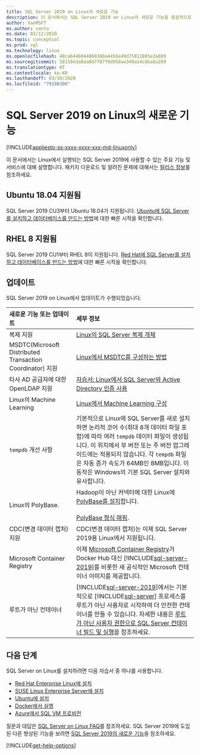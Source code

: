 ```yaml
---
title: SQL Server 2019 on Linux의 새로운 기능
description: 이 문서에서는 SQL Server 2019 on Linux의 새로운 기능을 중점적으로 설명합니다.
author: VanMSFT
ms.author: vanto
ms.date: 03/12/2020
ms.topic: conceptual
ms.prod: sql
ms.technology: linux
ms.openlocfilehash: 48ca6446044860380a4456e49d75811805e3a889
ms.sourcegitcommit: 58158eda0aa0d7f87f9d958ae349a14c0ba8a209
ms.translationtype: HT
ms.contentlocale: ko-KR
ms.lasthandoff: 03/30/2020
ms.locfileid: "79198300"
---
```

# <a name="whats-new-for-sql-server-2019-on-linux"></a>SQL Server 2019 on Linux의 새로운 기능

[!INCLUDE[appliesto-ss-xxxx-xxxx-xxx-md-linuxonly](../includes/appliesto-ss-xxxx-xxxx-xxx-md-linuxonly.md)]

이 문서에서는 Linux에서 실행되는 SQL Server 2019에 사용할 수 있는 주요 기능 및 서비스에 대해 설명합니다. 패키지 다운로드 및 알려진 문제에 대해서는 [릴리스 정보](sql-server-linux-release-notes-2019.md?view=sql-server-linux-ver15)를 참조하세요.

## <a name="ubuntu-1804-supported"></a>Ubuntu 18.04 지원됨

SQL Server 2019 CU3부터 Ubuntu 18.04가 지원됩니다. [Ubuntu에 SQL Server를 설치하고 데이터베이스를 만드는 방법](quickstart-install-connect-ubuntu.md?view=sql-server-linux-ver15)에 대한 빠른 시작을 확인합니다.

## <a name="rhel-8-supported"></a>RHEL 8 지원됨

SQL Server 2019 CU1부터 RHEL 8이 지원됩니다. [Red Hat에 SQL Server를 설치하고 데이터베이스를 만드는 방법](quickstart-install-connect-red-hat.md?view=sql-server-linux-ver15)에 대한 빠른 시작을 확인합니다.

## <a name="updates"></a>업데이트

SQL Server 2019 on Linux에서 업데이트가 수행되었습니다.

| 새로운 기능 또는 업데이트 | 세부 정보 |
|:-----|:-----|
|복제 지원 |[Linux의 SQL Server 복제 개체](sql-server-linux-replication.md)
|MSDTC(Microsoft Distributed Transaction Coordinator) 지원 |[Linux에서 MSDTC를 구성하는 방법](sql-server-linux-configure-msdtc.md) |
|타사 AD 공급자에 대한 OpenLDAP 지원 |[자습서: Linux에서 SQL Server와 Active Directory 인증 사용](sql-server-linux-active-directory-authentication.md) |
|Linux의 Machine Learning |[Linux에서 Machine Learning 구성](sql-server-linux-setup-machine-learning.md) |
|`tempdb` 개선 사항 | 기본적으로 Linux에 SQL Server를 새로 설치하면 논리적 코어 수(최대 8개 데이터 파일 포함)에 따라 여러 `tempdb` 데이터 파일이 생성됩니다. 이 위치에서 부 버전 또는 주 버전 업그레이드에는 적용되지 않습니다. 각 `tempdb` 파일은 자동 증가 속도가 64MB인 8MB입니다. 이 동작은 Windows의 기본 SQL Server 설치와 유사합니다. |
| Linux의 PolyBase. | Hadoop이 아닌 커넥터에 대한 Linux에 [PolyBase를 설치](../relational-databases/polybase/polybase-linux-setup.md)합니다.<br/><br/>[PolyBase 형식 매핑](../relational-databases/polybase/polybase-type-mapping.md). |
| CDC(변경 데이터 캡처) 지원 | CDC(변경 데이터 캡처)는 이제 SQL Server 2019용 Linux에서 지원됩니다. |
| Microsoft Container Registry | 이제 [Microsoft Container Registry](https://www.ntweekly.com/2019/09/23/microsoft-container-registry-to-replace-docker-hub-for-new-images/)가 Docker Hub 대신 [!INCLUDE[sql-server-2019](../includes/sssqlv15-md.md)]를 비롯한 새 공식적인 Microsoft 컨테이너 이미지를 제공합니다. |
| 루트가 아닌 컨테이너 | [!INCLUDE[sql-server-2019](../includes/sssqlv15-md.md)]에서는 기본적으로 [!INCLUDE[sql-server](../includes/ssnoversion-md.md)] 프로세스를 루트가 아닌 사용자로 시작하여 더 안전한 컨테이너를 만들 수 있습니다. 자세한 내용은 [루트가 아닌 사용자 권한으로 SQL Server 컨테이너 빌드 및 실행](sql-server-linux-configure-docker.md#buildnonrootcontainer)을 참조하세요. |

## <a name="next-steps"></a>다음 단계

SQL Server on Linux를 설치하려면 다음 자습서 중 하나를 사용합니다.

- [Red Hat Enterprise Linux에 설치](quickstart-install-connect-red-hat.md?view=sql-server-linux-ver15)
- [SUSE Linux Enterprise Server에 설치](quickstart-install-connect-suse.md?view=sql-server-linux-ver15)
- [Ubuntu에 설치](quickstart-install-connect-ubuntu.md?view=sql-server-linux-ver15)
- [Docker에서 실행](quickstart-install-connect-docker.md?view=sql-server-linux-ver15)
- [Azure에서 SQL VM 프로비전](/azure/virtual-machines/linux/sql/provision-sql-server-linux-virtual-machine?toc=/sql/toc/toc.json)

질문과 대답은 [SQL Server on Linux FAQ](sql-server-linux-faq.md)를 참조하세요. SQL Server 2019에 도입된 다른 향상된 기능을 보려면 [SQL Server 2019의 새로운 기능](../sql-server/what-s-new-in-sql-server-ver15.md?view=sql-server-ver15)을 참조하세요.

[!INCLUDE[get-help-options](../includes/paragraph-content/get-help-options.md)]
